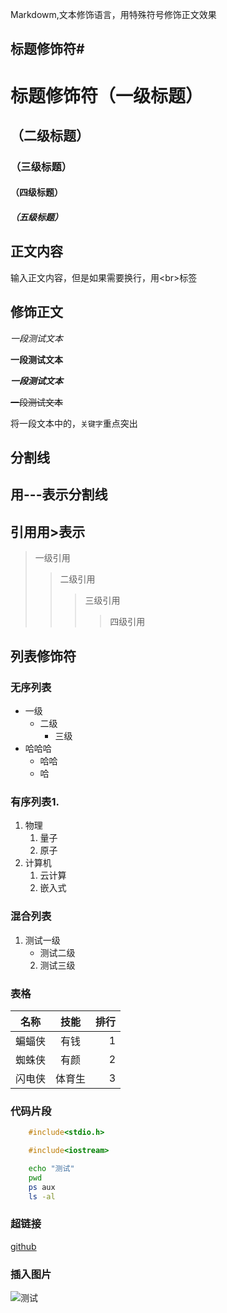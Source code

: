 Markdowm,文本修饰语言，用特殊符号修饰正文效果<dr>

## 标题修饰符\#

# 标题修饰符（一级标题）
## （二级标题）
### （三级标题）
#### （四级标题）
##### （五级标题）


## 正文内容

  输入正文内容，但是如果需要换行，用\<br\>标签

## 修饰正文

  *一段测试文本*

  **一段测试文本**

  ***一段测试文本***

  ~~一段测试文本~~

  将一段文本中的，`关键字`重点突出

## 分割线
 
  用\-\-\-表示分割线
---

## 引用用\>表示
> 一级引用
>> 二级引用
>>> 三级引用
>>>> 四级引用

## 列表修饰符
### 无序列表
* 一级
  * 二级
    * 三级
* 哈哈哈
  * 哈哈
  * 哈

### 有序列表1.
1. 物理
   1. 量子
   2. 原子
2. 计算机
   1. 云计算
   2. 嵌入式

### 混合列表
1. 测试一级
   * 测试二级
   2. 测试三级

### 表格
名称|技能|排行
--|:--:|--:
蝙蝠侠|有钱|1
蜘蛛侠|有颜|2
闪电侠|体育生|3

### 代码片段

```c
	#include<stdio.h>
```
```cpp
	#include<iostream>
```
```bash
	echo "测试"
	pwd
	ps aux
	ls -al
```

### 超链接

[github](https://github.com "点击访问")

### 插入图片

![测试](C://Users//24228//Desktop//1.png)
